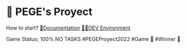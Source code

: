 # 🍎 PEGE's Proyect

How to start?
[🧾Documentation](https://luisweb.cf/docs)
[👨‍💻DEV Environment](https://pegesourcemain-3.luiscraftyt3.repl.co/jugar)

Game Status; 100%
NO TASKS
#PEGEProyect2022
#Game 💎
#Winner 👀
